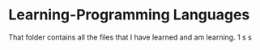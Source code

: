 # Learning-Programming Languages
That folder contains all the files that I have learned and am learning.
1
s
s
